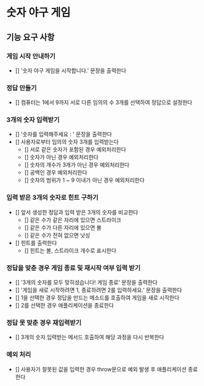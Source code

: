 # 숫자 야구 게임

## 기능 요구 사항

### 게임 시작 안내하기

- [] '숫자 야구 게임을 시작합니다.' 문장을 출력한다

### 정답 만들기

- [] 컴퓨터는 1에서 9까지 서로 다른 임의의 수 3개를 선택하여 정답으로 설정한다

### 3개의 숫자 입력받기

- [] '숫자를 입력해주세요 : ' 문장을 출력한다
- [] 사용자로부터 임의의 숫자 3개를 입력받는다
  - [] 서로 같은 숫자가 포함된 경우 예외처리한다
  - [] 숫자가 아닌 경우 예외처리한다
  - [] 숫자의 개수가 3개가 아닌 경우 예외처리한다
  - [] 공백인 경우 예외처리한다
  - [] 숫자의 범위가 1 ~ 9 이내가 아닌 경우 예외처리한다

### 입력 받은 3개의 숫자로 힌트 구하기

- [] 앞서 생성한 정답과 입력 받은 3개의 숫자를 비교한다
  - [] 같은 수가 같은 자리에 있으면 스트라이크
  - [] 같은 수가 다른 자리에 있으면 볼
  - [] 같은 수가 전혀 없으면 낫싱
- [] 힌트를 출력한다
  - [] 힌트는 볼, 스트라이크 개수로 표시한다

### 정답을 맞춘 경우 게임 종료 및 재시작 여부 입력 받기

- [] '3개의 숫자를 모두 맞히셨습니다! 게임 종료' 문장을 출력한다
- [] '게임을 새로 시작하려면 1, 종료하려면 2를 입력하세요.' 문장을 출력한다
- [] 1을 선택한 경우 정답을 만드는 메소드를 호출하여 게임을 새로 시작한다
- [] 2를 선택한 경우 애플리케이션을 종료한다

### 정답 못 맞춘 경우 재입력받기

- [] 3개의 숫자 입력받는 메서드 호출하여 해당 과정을 다시 반복한다

### 예외 처리

- [] 사용자가 잘못된 값을 입력한 경우 throw문으로 예외 발생 후 애플리케이션 종료한다
